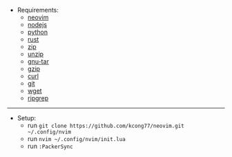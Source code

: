 - Requirements:
  - [neovim](https://formulae.brew.sh/formula/neovim)
  - [nodejs](https://formulae.brew.sh/formula/node@18)
  - [python](https://www.python.org/downloads)
  - [rust](https://formulae.brew.sh/formula/rust)
  - [zip](https://formulae.brew.sh/formula/zip)
  - [unzip](https://formulae.brew.sh/formula/unzip)
  - [gnu-tar](https://formulae.brew.sh/formula/gnu-tar)
  - [gzip](https://formulae.brew.sh/formula/gzip)
  - [curl](https://formulae.brew.sh/formula/curl)
  - [git](https://formulae.brew.sh/formula/git)
  - [wget](https://formulae.brew.sh/formula/wget)
  - [ripgrep](https://formulae.brew.sh/formula/ripgrep)

---

- Setup:
  - run `git clone https://github.com/kcong77/neovim.git ~/.config/nvim`
  - run `nvim ~/.config/nvim/init.lua`
  - run `:PackerSync`
